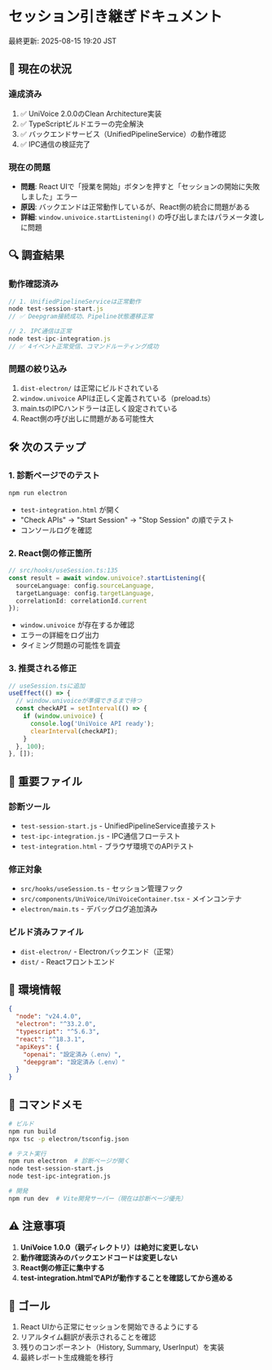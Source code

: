 # セッション引き継ぎドキュメント
最終更新: 2025-08-15 19:20 JST

## 🎯 現在の状況

### 達成済み
1. ✅ UniVoice 2.0.0のClean Architecture実装
2. ✅ TypeScriptビルドエラーの完全解決
3. ✅ バックエンドサービス（UnifiedPipelineService）の動作確認
4. ✅ IPC通信の検証完了

### 現在の問題
- **問題**: React UIで「授業を開始」ボタンを押すと「セッションの開始に失敗しました」エラー
- **原因**: バックエンドは正常動作しているが、React側の統合に問題がある
- **詳細**: `window.univoice.startListening()` の呼び出しまたはパラメータ渡しに問題

## 🔍 調査結果

### 動作確認済み
```javascript
// 1. UnifiedPipelineServiceは正常動作
node test-session-start.js
// ✅ Deepgram接続成功、Pipeline状態遷移正常

// 2. IPC通信は正常
node test-ipc-integration.js  
// ✅ 4イベント正常受信、コマンドルーティング成功
```

### 問題の絞り込み
1. `dist-electron/` は正常にビルドされている
2. `window.univoice` APIは正しく定義されている（preload.ts）
3. main.tsのIPCハンドラーは正しく設定されている
4. React側の呼び出しに問題がある可能性大

## 🛠️ 次のステップ

### 1. 診断ページでのテスト
```bash
npm run electron
```
- `test-integration.html` が開く
- "Check APIs" → "Start Session" → "Stop Session" の順でテスト
- コンソールログを確認

### 2. React側の修正箇所
```typescript
// src/hooks/useSession.ts:135
const result = await window.univoice?.startListening({
  sourceLanguage: config.sourceLanguage,
  targetLanguage: config.targetLanguage,
  correlationId: correlationId.current
});
```
- `window.univoice` が存在するか確認
- エラーの詳細をログ出力
- タイミング問題の可能性を調査

### 3. 推奨される修正
```typescript
// useSession.tsに追加
useEffect(() => {
  // window.univoiceが準備できるまで待つ
  const checkAPI = setInterval(() => {
    if (window.univoice) {
      console.log('UniVoice API ready');
      clearInterval(checkAPI);
    }
  }, 100);
}, []);
```

## 📁 重要ファイル

### 診断ツール
- `test-session-start.js` - UnifiedPipelineService直接テスト
- `test-ipc-integration.js` - IPC通信フローテスト  
- `test-integration.html` - ブラウザ環境でのAPIテスト

### 修正対象
- `src/hooks/useSession.ts` - セッション管理フック
- `src/components/UniVoice/UniVoiceContainer.tsx` - メインコンテナ
- `electron/main.ts` - デバッグログ追加済み

### ビルド済みファイル
- `dist-electron/` - Electronバックエンド（正常）
- `dist/` - Reactフロントエンド

## 🔧 環境情報

```json
{
  "node": "v24.4.0",
  "electron": "^33.2.0", 
  "typescript": "^5.6.3",
  "react": "^18.3.1",
  "apiKeys": {
    "openai": "設定済み（.env）",
    "deepgram": "設定済み（.env）"
  }
}
```

## 📝 コマンドメモ

```bash
# ビルド
npm run build
npx tsc -p electron/tsconfig.json

# テスト実行
npm run electron  # 診断ページが開く
node test-session-start.js
node test-ipc-integration.js

# 開発
npm run dev  # Vite開発サーバー（現在は診断ページ優先）
```

## ⚠️ 注意事項

1. **UniVoice 1.0.0（親ディレクトリ）は絶対に変更しない**
2. **動作確認済みのバックエンドコードは変更しない**
3. **React側の修正に集中する**
4. **test-integration.htmlでAPIが動作することを確認してから進める**

## 🎯 ゴール

1. React UIから正常にセッションを開始できるようにする
2. リアルタイム翻訳が表示されることを確認
3. 残りのコンポーネント（History, Summary, UserInput）を実装
4. 最終レポート生成機能を移行